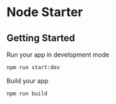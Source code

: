 # Node Starter

## Getting Started

Run your app in development mode

```bash
npm run start:dev
```

Build your app

```bash
npm run build
```

